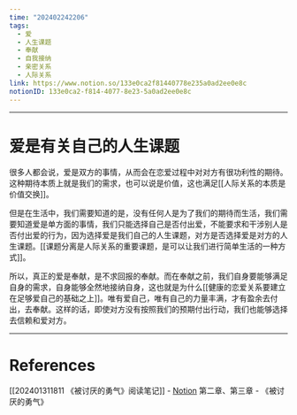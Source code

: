 ```yaml
---
time: "202402242206"
tags:
  - 爱
  - 人生课题
  - 奉献
  - 自我接纳
  - 亲密关系
  - 人际关系
link: https://www.notion.so/133e0ca2f81440778e235a0ad2ee0e8c
notionID: 133e0ca2-f814-4077-8e23-5a0ad2ee0e8c
---
```


--- 
# 爱是有关自己的人生课题

很多人都会说，爱是双方的事情，从而会在恋爱过程中对对方有很功利性的期待。这种期待本质上就是我们的需求，也可以说是价值，这也满足[[人际关系的本质是价值交换]]。

但是在生活中，我们需要知道的是，没有任何人是为了我们的期待而生活，我们需要知道爱是单方面的事情，我们只能选择自己是否付出爱，不能要求和干涉别人是否付出爱的行为，因为选择爱是我们自己的人生课题，对方是否选择爱是对方的人生课题。[[课题分离是人际关系的重要课题，是可以让我们进行简单生活的一种方式]]。

所以，真正的爱是奉献，是不求回报的奉献。而在奉献之前，我们自身要能够满足自身的需求，自身能够全然地接纳自身，这也就是为什么[[健康的恋爱关系要建立在足够爱自己的基础之上]]。唯有爱自己，唯有自己的力量丰满，才有盈余去付出，去奉献。这样的话，即使对方没有按照我们的预期付出行动，我们也能够选择去信赖和爱对方。

---
# References

[[202401311811 《被讨厌的勇气》阅读笔记]] - [Notion](https://www.notion.so/202401311811-ad365c2f3e3841faa092be20fbf62e90?pvs=4)
第二章、第三章 - 《被讨厌的勇气》